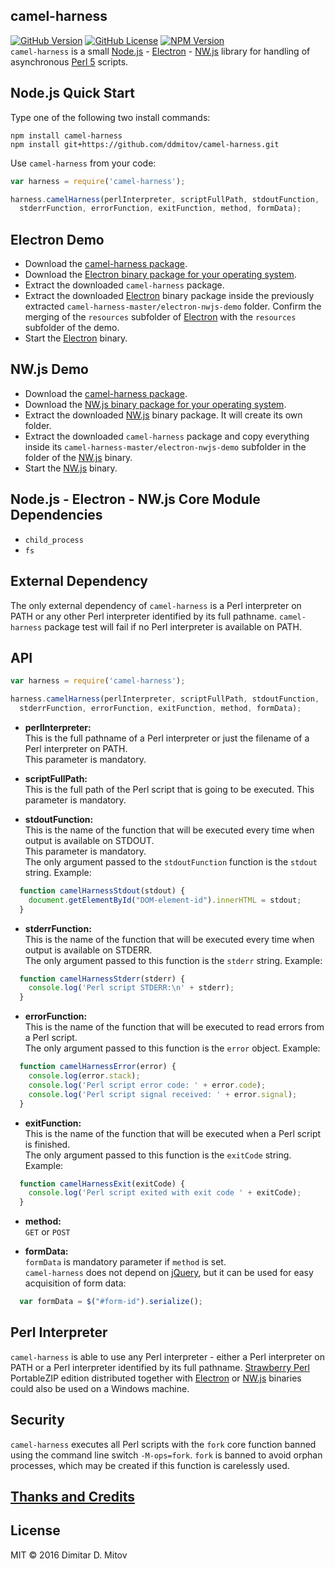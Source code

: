 camel-harness
--------------------------------------------------------------------------------
[![GitHub Version](https://img.shields.io/github/release/ddmitov/camel-harness.svg)](https://github.com/ddmitov/camel-harness/releases)
[![GitHub License](https://img.shields.io/badge/License-MIT-yellow.svg)](./LICENSE.md) [![NPM Version](https://img.shields.io/npm/v/camel-harness.svg)](https://www.npmjs.com/package/camel-harness)  
```camel-harness``` is a small [Node.js](http://nodejs.org/) - [Electron](http://electron.atom.io/) - [NW.js](http://nwjs.io/) library for handling of asynchronous [Perl 5](https://www.perl.org/) scripts.

## Node.js Quick Start
Type one of the following two install commands:  

```npm install camel-harness```  
```npm install git+https://github.com/ddmitov/camel-harness.git```  

Use ```camel-harness``` from your code:

```javascript
var harness = require('camel-harness');

harness.camelHarness(perlInterpreter, scriptFullPath, stdoutFunction,
  stderrFunction, errorFunction, exitFunction, method, formData);
```

## Electron Demo
* Download the [camel-harness package](https://github.com/ddmitov/camel-harness).  
* Download the [Electron binary package for your operating system](https://github.com/electron/electron/releases).  
* Extract the downloaded ```camel-harness``` package.  
* Extract the downloaded [Electron](http://electron.atom.io/) binary package inside the previously extracted ```camel-harness-master/electron-nwjs-demo``` folder. Confirm the merging of the ```resources``` subfolder of [Electron](http://electron.atom.io/) with the ```resources``` subfolder of the demo.  
* Start the [Electron](http://electron.atom.io/) binary.  

## NW.js Demo
* Download the [camel-harness package](https://github.com/ddmitov/camel-harness).  
* Download the [NW.js binary package for your operating system](http://nwjs.io/downloads/).  
* Extract the downloaded [NW.js](http://nwjs.io/) binary package. It will create its own folder.  
* Extract the downloaded ```camel-harness``` package and copy everything inside its ```camel-harness-master/electron-nwjs-demo``` subfolder in the folder of the [NW.js](http://nwjs.io/) binary.  
* Start the [NW.js](http://nwjs.io/) binary.  

## Node.js - Electron - NW.js Core Module Dependencies
* ```child_process```
* ```fs```

## External Dependency
The only external dependency of ```camel-harness``` is a Perl interpreter on PATH or any other Perl interpreter identified by its full pathname. ```camel-harness``` package test will fail if no Perl interpreter is available on PATH.

## API

```javascript
var harness = require('camel-harness');

harness.camelHarness(perlInterpreter, scriptFullPath, stdoutFunction,
  stderrFunction, errorFunction, exitFunction, method, formData);
```

  * **perlInterpreter:**  
  This is the full pathname of a Perl interpreter or just the filename of a Perl interpreter on PATH.  
  This parameter is mandatory.  

* **scriptFullPath:**  
  This is the full path of the Perl script that is going to be executed. This parameter is mandatory.  

* **stdoutFunction:**  
  This is the name of the function that will be executed every time when output is available on STDOUT.  
  This parameter is mandatory.  
  The only argument passed to the ```stdoutFunction``` function is the ```stdout``` string. Example:  

```javascript
  function camelHarnessStdout(stdout) {
    document.getElementById("DOM-element-id").innerHTML = stdout;
  }
```

* **stderrFunction:**  
  This is the name of the function that will be executed every time when output is available on STDERR.  
  The only argument passed to this function is the ```stderr``` string. Example:  

```javascript
  function camelHarnessStderr(stderr) {
    console.log('Perl script STDERR:\n' + stderr);
  }
```

* **errorFunction:**  
  This is the name of the function that will be executed to read errors from a Perl script.  
  The only argument passed to this function is the ```error``` object. Example:  

```javascript
  function camelHarnessError(error) {
    console.log(error.stack);
    console.log('Perl script error code: ' + error.code);
    console.log('Perl script signal received: ' + error.signal);
  }
```

* **exitFunction:**  
  This is the name of the function that will be executed when a Perl script is finished.  
  The only argument passed to this function is the ```exitCode``` string. Example:  

```javascript
  function camelHarnessExit(exitCode) {
    console.log('Perl script exited with exit code ' + exitCode);
  }
```

* **method:**  
  ```GET``` or ```POST```

* **formData:**  
  ```formData``` is mandatory parameter if ```method``` is set.  
  ```camel-harness``` does not depend on [jQuery](https://jquery.com/), but it can be used for easy acquisition of form data:  

```javascript
  var formData = $("#form-id").serialize();
```

## Perl Interpreter
```camel-harness``` is able to use any Perl interpreter - either a Perl interpreter on PATH or a Perl interpreter identified by its full pathname. [Strawberry Perl](http://strawberryperl.com/) PortableZIP edition distributed together with [Electron](http://electron.atom.io/) or [NW.js](http://nwjs.io/) binaries could also be used on a Windows machine.  

## Security
```camel-harness``` executes all Perl scripts with the ```fork``` core function banned using the command line switch ```-M-ops=fork```. ```fork``` is banned to avoid orphan processes, which may be created if this function is carelessly used.  

## [Thanks and Credits](./CREDITS.md)

## License
MIT © 2016 Dimitar D. Mitov  
